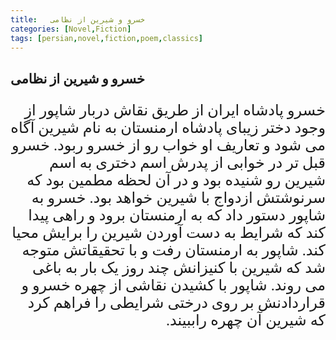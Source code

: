 ```yaml
---
title:   خسرو و شیرین از نظامی
categories: [Novel,Fiction]
tags: [persian,novel,fiction,poem,classics]
---
```


<style type="text/css">
 @font-face {
  font-family: 'Roya';
  src: url('../../roya.ttf');
}
  
p {
    font-family: Roya; 
    direction: rtl;
    font-size:24px;
}
</style>

 ## خسرو و شیرین از نظامی

خسرو پادشاه ایران از طریق نقاش دربار شاپور از وجود دختر زیبای پادشاه ارمنستان به نام شیرین آگاه می شود و تعاریف او خواب رو از خسرو ربود. خسرو قبل تر در خوابی از پدرش اسم دختری به اسم شیرین رو شنیده بود و در آن لحظه مطمین بود که سرنوشتش ازدواج با شیرین خواهد بود. 
خسرو به شاپور دستور داد که به ارمنستان برود و راهی پیدا کند که شرایط به دست آوردن شیرین را برایش محیا کند. شاپور به ارمنستان رفت و با تحقیقاتش متوجه شد که شیرین با کنیزانش چند روز یک بار به باغی می روند. شاپور با کشیدن نقاشی از چهره خسرو و قراردادنش بر روی درختی شرایطی را فراهم کرد که شیرین آن چهره راببیند. 

